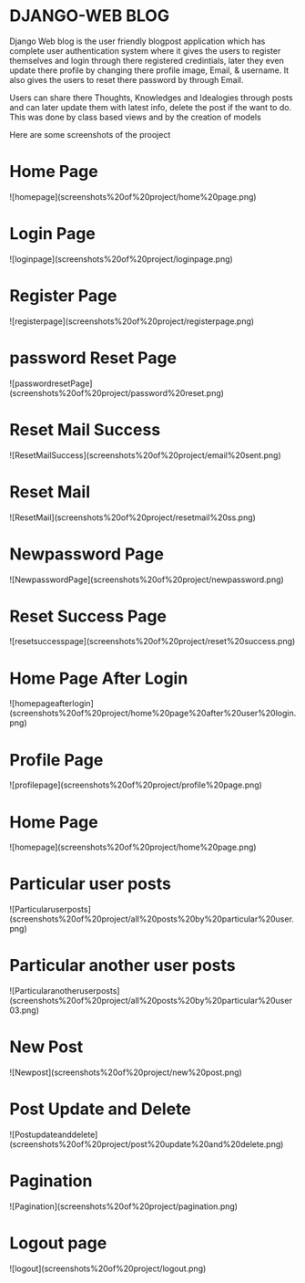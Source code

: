 <h1>DJANGO-WEB BLOG</h1>
<p>Django Web blog is the user friendly blogpost application which has complete user authentication system where it gives the users to register themselves and login through there registered credintials, later they even update there profile by changing there profile image, Email, & username. It also gives the users to reset there password by through Email.</p>
<p>Users can share there Thoughts, Knowledges and Idealogies through posts and can later update them with latest info, delete the post if the want to do. This was done by class based views and by the creation of models </p>
<p>Here are some screenshots of the prooject</p>
<h1>Home Page</h1>
![homepage](screenshots%20of%20project/home%20page.png)
<h1>Login Page</h1>
![loginpage](screenshots%20of%20project/loginpage.png)
<h1>Register Page</h1>
![registerpage](screenshots%20of%20project/registerpage.png)
<h1>password Reset Page</h1>
![passwordresetPage](screenshots%20of%20project/password%20reset.png)
<h1>Reset Mail Success</h1>
![ResetMailSuccess](screenshots%20of%20project/email%20sent.png)
<h1>Reset Mail </h1>
![ResetMail](screenshots%20of%20project/resetmail%20ss.png)
<h1>Newpassword Page</h1>
![NewpasswordPage](screenshots%20of%20project/newpassword.png)
<h1>Reset Success Page</h1>
![resetsuccesspage](screenshots%20of%20project/reset%20success.png)
<h1>Home Page After Login</h1>
![homepageafterlogin](screenshots%20of%20project/home%20page%20after%20user%20login.png)
<h1>Profile Page</h1>
![profilepage](screenshots%20of%20project/profile%20page.png)
<h1>Home Page</h1>
![homepage](screenshots%20of%20project/home%20page.png)
<h1>Particular user posts</h1>
![Particularuserposts](screenshots%20of%20project/all%20posts%20by%20particular%20user.png)
<h1>Particular another user posts</h1>
![Particularanotheruserposts](screenshots%20of%20project/all%20posts%20by%20particular%20user03.png)
<h1>New Post</h1>
![Newpost](screenshots%20of%20project/new%20post.png)
<h1>Post Update and Delete</h1>
![Postupdateanddelete](screenshots%20of%20project/post%20update%20and%20delete.png)
<h1>Pagination</h1>
![Pagination](screenshots%20of%20project/pagination.png)
<h1>Logout page</h1>
![logout](screenshots%20of%20project/logout.png)









 


